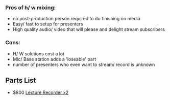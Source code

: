 ### Pros of h/ w mixing:  
* no post-production person required to do finishing on media
* Easy/ fast to setup for presenters
* High quality audio/ video that will please and delight stream subscribers

### Cons:
* H/ W solutions cost a lot
* Mic/ Base station adds a 'loseable' part
* number of presenters who even want to stream/ record is unknown


## Parts List

* $800 [Lecture Recorder x2](http://www.ebay.com/itm/Epiphan-Systems-Lecture-Recorder-x2-/182218218245?hash=item2a6d0d5b05:g:mqUAAOSwZVhWRKAa)

